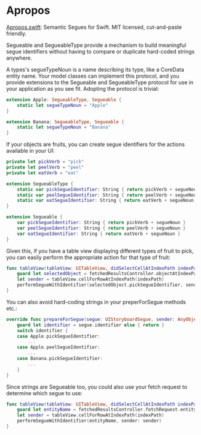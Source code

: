 # Apropos
[Apropos.swift](https://github.com/jberkman/Apropos/blob/master/Apropos/Apropos.swift): Semantic Segues for Swift. MIT licensed, cut-and-paste friendly.

Segueable and SegueableType provide a mechanism to build meaningful segue
identifiers without having to compare or duplicate hard-coded strings
anywhere.

A types's segueTypeNoun is a name describing its type, like a CoreData
entity name. Your model classes can implement this protocol, and you provide
extensions to the Segueable and SegueableType protocol for use in your
application as you see fit. Adopting the protocol is trivial:

```swift
extension Apple: SegueableType, Segueable {
    static let segueTypeNoun = "Apple"
}

extension Banana: SegueableType, Segueable {
    static let segueTypeNoun = "Banana"
}
```

If your objects are fruits, you can create segue identifiers for the actions
available in your UI:

```swift
private let pickVerb = "pick"
private let peelVerb = "peel"
private let eatVerb = "eat"

extension SegueableType {
    static var pickSegueIdentifier: String { return pickVerb + segueNoun }
    static var peelSegueIdentifier: String { return peelVerb + segueNoun }
    static var eatSegueIdentifier: String { return eatVerb + segueNoun }
}

extension Segueable {
    var pickSegueIdentifier: String { return pickVerb + segueNoun }
    var peelSegueIdentifier: String { return peelVerb + segueNoun }
    var eatSegueIdentifier: String { return eatVerb + segueNoun }
}
```

Given this, if you have a table view displaying different types of fruit to
pick, you can easily perform the appropriate action for that type of fruit:

```swift
func tableView(tableView: UITableView, didSelectCellAtIndexPath indexPath: NSIndexPath) {
    guard let selectedObject = fetchedResultsController.objectAtIndexPath(indexPath) as? Segueable else { return }
    let sender = tableView.cellForRowAtIndexPath(indexPath)
    performSegueWithIdentifier(selectedObject.pickSegueIdentifier, sender: sender)
}
```

You can also avoid hard-coding strings in your preperForSegue methods etc.:

```swift
override func prepareForSegue(segue: UIStoryboardSegue, sender: AnyObject?) {
    guard let identifier = segue.identifier else { return }
    switch identifier {
    case Apple.pickSegueIdentifier:
        ...
    case Apple.peelSegueIdentifier:
        ...
    case Banana.pickSegueIdentifier:
        ...
    }
}
```

Since strings are Segueable too, you could also use your fetch request to
determine which segue to use:

```swift
func tableView(tableView: UITableView, didSelectCellAtIndexPath indexPath: NSIndexPath) {
    guard let entityName = fetchedResultsController.fetchRequest.entityName else { return }
    let sender = tableView.cellForRowAtIndexPath(indexPath)
    performSegueWithIdentifier(entityName, sender: sender)
}
```

